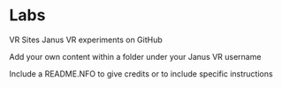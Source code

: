 # Labs
VR Sites Janus VR experiments on GitHub

Add your own content within a folder under your Janus VR username

Include a README.NFO to give credits or to include specific instructions
